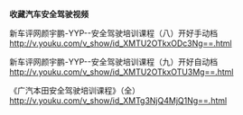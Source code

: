   **收藏汽车安全驾驶视频**

  新车评网颜宇鹏-YYP--安全驾驶培训课程（八）开好手动档  
  http://v.youku.com/v_show/id_XMTU2OTkxODc3Ng==.html

  新车评网颜宇鹏-YYP--安全驾驶培训课程（九）开好自动档  
  http://v.youku.com/v_show/id_XMTU2OTkxOTU3Mg==.html

  《广汽本田安全驾驶培训课程》（全）  
  http://v.youku.com/v_show/id_XMTg3NjQ4MjQ1Ng==.html
  
  

